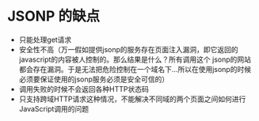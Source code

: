 # JSONP 的缺点

- 只能处理get请求
- 安全性不高（万一假如提供jsonp的服务存在页面注入漏洞，即它返回的javascript的内容被人控制的。那么结果是什么？所有调用这个 jsonp的网站都会存在漏洞。于是无法把危险控制在一个域名下…所以在使用jsonp的时候必须要保证使用的jsonp服务必须是安全可信的）
- 调用失败的时候不会返回各种HTTP状态码
- 只支持跨域HTTP请求这种情况，不能解决不同域的两个页面之间如何进行JavaScript调用的问题